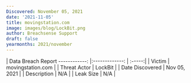 ```yaml
---
Discovered: November 05, 2021
date: '2021-11-05'
title: movingstation.com
image: images/blog/LockBit.png
author: Breachsense Support
draft: false
yearmonths: 2021/november
---
```



| Data Breach Report
------------:   |:-------------:    | :-----:|
| Victim    | movingstation.com      | 
| Threat Actor    | LockBit      | 
| Date Discovered    | Nov 05, 2021      | 
| Description    | N/A      | 
| Leak Size    | N/A      | 

